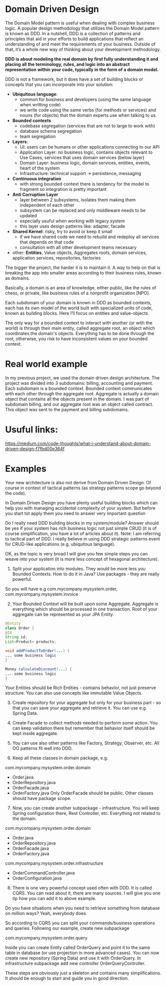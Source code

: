# Domain Driven Design

The Domain Model pattern is useful when dealing with complex business logic. A popular design methodology that utilizes the Domain Model pattern is known as DDD. In a nutshell, DDD is a collection of patterns and principles that aid in your efforts to build applications that reflect an understanding of and meet the requirements of your business. Outside of that, it’s a whole new way of thinking about your development methodology. 

__DDD is about modeling the real domain by first fully understanding it and placing all the terminology, rules, and logic into an abstract representation within your code, typically in the form of a domain model.__

DDD is not a framework, but it does have a set of building blocks or concepts that you can incorporate into your solution:
- __Ubiquitous language__: 
    * common for business and developers (using the same language when writting code)
    * we write code using the same verbs (for methods or services) and nouns (for objects) that the domain experts use when talking to us.
- __Bounded contexts__
    - codebase segregation (services that are not to large to work with)
    - database schema segregation
    - team segregation
- __Layers__: 	
    - UI: users can be humans or other applications connecting to our API
    - Application Layer: no business logic, contains objects relevant to Use Cases, services that uses domain services (below layer)
    - Domain Layer: business logic, domain services, entities, events, heart of the system
    - Infrastructure: technical support -> persistence, messaging
- __Continuous integration__
    - with strong bounded context there is tendency for the model to fragment so integration is pretty important
- __Anti Corruption Layer__
    - layer between 2 subsystems, isolates them making them independent of each other
    - subsystem can be replaced and only middleware needs to be updated
    - especially usuful when working with legacy system
    - this layer uses design patterns like: adapter, facade
- __Shared Kernel__: risky, try to avoid or keep it small
    - if we have shared code we need to rebuild and redeploy all services that depends on that code
    - consultation with all other development teams necessary
- other:
    __Entities__, Value objects, Aggregates roots, domain services, application services, repositories, factories
   
    
The bigger the project, the harder it is to maintain it. A way to help on that is breaking the app into smaller areas according to their business rules, known as domains.

Basically, a domain is an area of knowledge, either public, like the rules of chess, or private, like business rules of a nonprofit organization [NPO].

Each subdomain of your domain is known in DDD as bounded contexts, each has its own model of the world built with specialized units of code, known as building blocks. Here I’ll focus on entities and value-objects.

The only way for a bounded context to interact with another (or with the world) is through their main entity, called aggregate root, an object which coordinates the domain's objects. Everything has to be done through the root, otherwise, you risk to have inconsistent values on your bounded context.


# Real world example

In my previous project, we used the domain driven design architecture. The project was divided into
 3 subdomains: billing, accounting and payment. Each subdomain is a bounded context. Bounded context
  communicates with each other through the aggregate root. Aggregate is actually a domain object 
  that contains all the objects present in the domain. I was part of subdomain billing, and our 
  aggregate root was an object called contract. This object was sent to the payment and billing 
  subdomains.


# Usuful links:

https://medium.com/code-thoughts/what-i-understand-about-domain-driven-design-f7fbd00e364f

# Examples

Your new architecture is also not derive from Domain Driven Design. Of course in context of tactical patterns (as strategy patterns scope go beyond the code).

In Domain Driven Design you have plenty useful building blocks which can help you with managing accidental complexity of your system. But before you start tot apply them you need to answer very important question

Do I really need DDD building blocks in my system/module?
Answer should be yes if your system has rich business logic not just simple CRUD (it is of course simplification, you have a lot of articles about it). Note: I am referring to tactical part of DDD. I really believe in using DDD strategic patterns event for CRUD-like applications (e.g. ubiquitous language).

OK, as the topic is very broad I will give you few simple steps you can weave into your system (it is more less concept of hexagonal architecture).

1) Split your application into modules. They would be more less you Bounded Contexts. How to do it in Java? Use packages - they are really powerful.

So you will have e.g com.mycompany.mysystem.order, com.mycompany.mysystem.invoice

2) Your Bounded Context will be built upon some Aggregate. Aggregate is everything which should be processed in one transaction. Root of your aggregate can be represented as your JPA Entity.

```java
@Entity
class Order {
@Id
String id;
List<Product> products;

void addProductToOrder(...) {
... some business logic
}

Money calculateDiscount(...) {
... some business logic
}

```
Your Entities should be Rich Entities - contains behavior, not just preserve structure. You can also use concepts like immutable Value Objects.

3) Create repository for your aggregate but only for your business part - so that you can save your aggregate and retrieve it. You can use e.g. Spring Data.

4) Create Facade to collect methods needed to perform some action. You can keep validation there but remember that behavior itself should be kept inside aggregate.

5) You can use also other patterns like Factory, Strategy, Observer, etc. All OO patterns fit well into DDD.

6) Keep all these classes in domain package, e.g.

com.mycompany.mysystem.order.domain
- Order.java
- OrderRepository.java
- OrderFacade.java
- OrderFactory.java
Only OrderFacade should be public. Other classes should have package scope.

7) Now, you can create another subpackage - infrastructure. You will keep Spring configuration there, Rest Controller, etc. Everything not related to the domain.

com.mycompany.mysystem.order.domain
- Order.java
- OrderRepository.java
- OrderFacade.java
- OrderFactory.java

com.mycompany.mysystem.order.infrastructure
- OrderCommandController.java
- OrderConfiguration.java

8) There is one very powerful concept used often with DDD. It is called CQRS. You can read about it, there are many sources. I will give you one tip how you can add it to above example.

Do you have situations when you need to retrieve something from database on million ways? Yeah, everybody does.

So according to CQRS you can split your commands/business operations and queries. Following our example, create new subpackage

com.mycompany.mysystem.order.query

Inside you can create Entity called OrderQuery and point it to the same table in database (or use projection in more advanced cases). You can now create new repository (Spring Data) and use it with OrderQuery. In infrastructure subpackage add new controller OrderQueryController.

These steps are obviously just a skeleton and contains many simplifications. It should be enough to start and guide you in good direction.